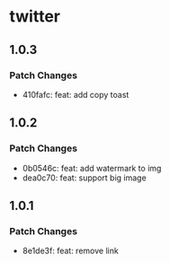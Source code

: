 # twitter

## 1.0.3

### Patch Changes

- 410fafc: feat: add copy toast

## 1.0.2

### Patch Changes

- 0b0546c: feat: add watermark to img
- dea0c70: feat: support big image

## 1.0.1

### Patch Changes

- 8e1de3f: feat: remove link
